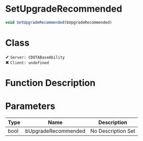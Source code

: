 # SetUpgradeRecommended
```js	
void SetUpgradeRecommended(bUpgradeRecommended)
```
# Class
✔ `Server: CDOTABaseAbility`  
✖ `Client: undefined`  

# Function Description

# Parameters
Type|Name|Description
--|--|--
bool|bUpgradeRecommended|No Description Set
